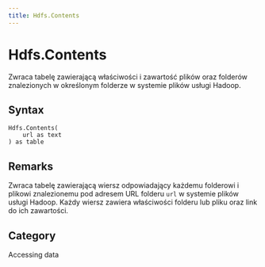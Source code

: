 ```yaml
---
title: Hdfs.Contents
---
```


# Hdfs.Contents


Zwraca tabelę zawierającą właściwości i zawartość plików oraz folderów znalezionych w określonym folderze w systemie plików usługi Hadoop.


## Syntax

```powerquery
Hdfs.Contents(
    url as text
) as table
```


## Remarks

Zwraca tabelę zawierającą wiersz odpowiadający każdemu folderowi i plikowi znalezionemu pod adresem URL folderu <code>url</code> w systemie plików usługi Hadoop. Każdy wiersz zawiera właściwości folderu lub pliku oraz link do ich zawartości.



## Category
Accessing data
